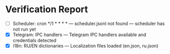 # Verification Report
- [ ] Scheduler: cron */1 * * * * — scheduler.jsonl not found — scheduler has not run yet
- [x] Telegram: IPC handlers — Telegram IPC handlers available and credentials detected
- [x] i18n: RU/EN dictionaries — Localization files loaded (en.json, ru.json)
